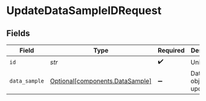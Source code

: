 # UpdateDataSampleIDRequest


## Fields

| Field                                                                | Type                                                                 | Required                                                             | Description                                                          |
| -------------------------------------------------------------------- | -------------------------------------------------------------------- | -------------------------------------------------------------------- | -------------------------------------------------------------------- |
| `id`                                                                 | *str*                                                                | :heavy_check_mark:                                                   | Unique ID                                                            |
| `data_sample`                                                        | [Optional[components.DataSample]](../../models/shared/datasample.md) | :heavy_minus_sign:                                                   | DataSample object to be updated                                      |